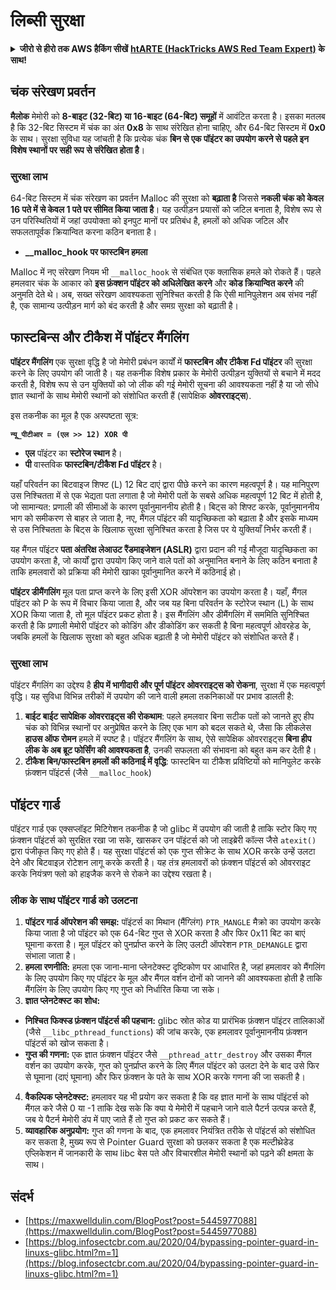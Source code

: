 # लिब्सी सुरक्षा

<details>

<summary><strong>जीरो से हीरो तक AWS हैकिंग सीखें</strong> <a href="https://training.hacktricks.xyz/courses/arte"><strong>htARTE (HackTricks AWS Red Team Expert)</strong></a><strong> के साथ!</strong></summary>

HackTricks का समर्थन करने के अन्य तरीके:

* अगर आप अपनी कंपनी का विज्ञापन **HackTricks में देखना चाहते हैं** या **HackTricks को PDF में डाउनलोड करना चाहते हैं** तो [**सब्सक्रिप्शन प्लान्स देखें**](https://github.com/sponsors/carlospolop)!
* [**आधिकारिक PEASS और HackTricks स्वैग**](https://peass.creator-spring.com) प्राप्त करें
* हमारे विशेष [**NFTs**](https://opensea.io/collection/the-peass-family) वाले [**The PEASS Family**](https://opensea.io/collection/the-peass-family) की खोज करें
* **शामिल हों** 💬 [**डिस्कॉर्ड समूह**](https://discord.gg/hRep4RUj7f) या [**टेलीग्राम समूह**](https://t.me/peass) या हमें **ट्विटर** 🐦 [**@hacktricks\_live**](https://twitter.com/hacktricks\_live)** पर फॉलो** करें।
* **हैकिंग ट्रिक्स साझा करें द्वारा PRs सबमिट करके** [**HackTricks**](https://github.com/carlospolop/hacktricks) और [**HackTricks Cloud**](https://github.com/carlospolop/hacktricks-cloud) github repos में।

</details>

## चंक संरेखण प्रवर्तन

**मैलोक** मेमोरी को **8-बाइट (32-बिट) या 16-बाइट (64-बिट) समूहों** में आवंटित करता है। इसका मतलब है कि 32-बिट सिस्टम में चंक का अंत **0x8** के साथ संरेखित होना चाहिए, और 64-बिट सिस्टम में **0x0** के साथ। सुरक्षा सुविधा यह जांचती है कि प्रत्येक चंक **बिन से एक पॉइंटर का उपयोग करने से पहले इन विशेष स्थानों पर सही रूप से संरेखित होता है**।

### सुरक्षा लाभ

64-बिट सिस्टम में चंक संरेखण का प्रवर्तन Malloc की सुरक्षा को **बढ़ाता है** जिससे **नकली चंक को केवल 16 पते में से केवल 1 पते पर सीमित किया जाता है**। यह उत्पीड़न प्रयासों को जटिल बनाता है, विशेष रूप से उन परिस्थितियों में जहां उपयोक्ता को इनपुट मानों पर प्रतिबंध है, हमलों को अधिक जटिल और सफलतापूर्वक क्रियान्वित करना कठिन बनाता है।

* **\_\_malloc\_hook पर फास्टबिन हमला**

Malloc में नए संरेखण नियम भी `__malloc_hook` से संबंधित एक क्लासिक हमले को रोकते हैं। पहले हमलवार चंक के आकार को **इस फ़ंक्शन पॉइंटर को अधिलेखित करने** और **कोड क्रियान्वित करने** की अनुमति देते थे। अब, सख्त संरेखण आवश्यकता सुनिश्चित करती है कि ऐसी मानिपुलेशन अब संभव नहीं है, एक सामान्य उत्पीड़न मार्ग को बंद करती है और समग्र सुरक्षा को बढ़ाती है।

## फास्टबिन्स और टीकैश में पॉइंटर मैंगलिंग

**पॉइंटर मैंगलिंग** एक सुरक्षा वृद्धि है जो मेमोरी प्रबंधन कार्यों में **फास्टबिन और टीकैश Fd पॉइंटर** की सुरक्षा करने के लिए उपयोग की जाती है। यह तकनीक विशेष प्रकार के मेमोरी उत्पीड़न युक्तियों से बचाने में मदद करती है, विशेष रूप से उन युक्तियों को जो लीक की गई मेमोरी सूचना की आवश्यकता नहीं है या जो सीधे ज्ञात स्थानों के साथ मेमोरी स्थानों को संशोधित करती हैं (सापेक्षिक **ओवरराइट्स**).

इस तकनीक का मूल है एक अस्पष्टता सूत्र:

**`न्यू_पीटीआर = (एल >> 12) XOR पी`**

* **एल** पॉइंटर का **स्टोरेज स्थान** है।
* **पी** वास्तविक **फास्टबिन/टीकैश Fd पॉइंटर** है।

यहाँ परिवर्तन का बिटवाइज शिफ्ट (L) 12 बिट दाएं द्वारा पीछे करने का कारण महत्वपूर्ण है। यह मानिपुरण उस निश्चितता में से एक भेद्यता पता लगाता है जो मेमोरी पतों के सबसे अधिक महत्वपूर्ण 12 बिट में होती है, जो सामान्यत: प्रणाली की सीमाओं के कारण पूर्वानुमाननीय होती है। बिट्स को शिफ्ट करके, पूर्वानुमाननीय भाग को समीकरण से बाहर ले जाता है, नए, मैंगल पॉइंटर की यादृच्छिकता को बढ़ाता है और इसके माध्यम से उस निश्चितता के बिट्स के खिलाफ सुरक्षा सुनिश्चित करता है जिस पर ये युक्तियाँ निर्भर करती हैं।

यह मैंगल पॉइंटर **पता अंतरिक्ष लेआउट रैंडमाइजेशन (ASLR)** द्वारा प्रदान की गई मौजूदा यादृच्छिकता का उपयोग करता है, जो कार्यों द्वारा उपयोग किए जाने वाले पतों को अनुमानित बनाने के लिए कठिन बनाता है ताकि हमलवारों को प्रक्रिया की मेमोरी खाका पूर्वानुमानित करने में कठिनाई हो।

**पॉइंटर डीमैंगलिंग** मूल पता प्राप्त करने के लिए इसी XOR ऑपरेशन का उपयोग करता है। यहाँ, मैंगल पॉइंटर को P के रूप में विचार किया जाता है, और जब यह बिना परिवर्तन के स्टोरेज स्थान (L) के साथ XOR किया जाता है, तो मूल पॉइंटर प्रकट होता है। इस मैंगलिंग और डीमैंगलिंग में सममिति सुनिश्चित करती है कि प्रणाली मेमोरी पॉइंटर को कोडिंग और डीकोडिंग कर सकती है बिना महत्वपूर्ण ओवरहेड के, जबकि हमलों के खिलाफ सुरक्षा को बहुत अधिक बढ़ाती है जो मेमोरी पॉइंटर को संशोधित करते हैं।

### सुरक्षा लाभ

पॉइंटर मैंगलिंग का उद्देश्य है **हीप में भागीदारी और पूर्ण पॉइंटर ओवरराइट्स को रोकना**, सुरक्षा में एक महत्वपूर्ण वृद्धि। यह सुविधा विभिन्न तरीकों में उपयोग की जाने वाली हमला तकनिकाओं पर प्रभाव डालती है:

1. **बाईट बाईट सापेक्षिक ओवरराइट्स की रोकथाम**: पहले हमलवार बिना सटीक पतों को जानते हुए हीप चंक को विभिन्न स्थानों पर अनुप्रेषित करने के लिए एक भाग को बदल सकते थे, जैसा कि लीकलेस **हाउस ऑफ रोमन** हमले में स्पष्ट है। पॉइंटर मैंगलिंग के साथ, ऐसे सापेक्षिक ओवरराइट्स **बिना हीप लीक के अब ब्रूट फोर्सिंग की आवश्यकता है**, उनकी सफलता की संभावना को बहुत कम कर देती है।
2. **टीकैश बिन/फास्टबिन हमलों की कठिनाई में वृद्धि**: फास्टबिन या टीकैश प्रविष्टियों को मानिपुलेट करके फ़ंक्शन पॉइंटर्स (जैसे `__malloc_hook`)
## पॉइंटर गार्ड

पॉइंटर गार्ड एक एक्सप्लॉइट मिटिगेशन तकनीक है जो glibc में उपयोग की जाती है ताकि स्टोर किए गए फ़ंक्शन पॉइंटर्स को सुरक्षित रखा जा सके, खासकर उन पॉइंटर्स को जो लाइब्रेरी कॉल्स जैसे `atexit()` द्वारा पंजीकृत किए गए होते हैं। यह सुरक्षा पॉइंटर्स को एक गुप्त सीक्रेट के साथ XOR करके उन्हें उलटा देने और बिटवाइज़ रोटेशन लागू करके करती है। यह तंत्र हमलावरों को फ़ंक्शन पॉइंटर्स को ओवरराइट करके नियंत्रण फ्लो को हाइजैक करने से रोकने का उद्देश्य रखता है।

### **लीक के साथ पॉइंटर गार्ड को उलटना**

1. **पॉइंटर गार्ड ऑपरेशन की समझ:** पॉइंटर्स का मिथान (मैंग्लिंग) `PTR_MANGLE` मैक्रो का उपयोग करके किया जाता है जो पॉइंटर को एक 64-बिट गुप्त से XOR करता है और फिर 0x11 बिट का बाएं घूमाना करता है। मूल पॉइंटर को पुनर्प्राप्त करने के लिए उलटी ऑपरेशन `PTR_DEMANGLE` द्वारा संभाला जाता है।
2. **हमला रणनीति:** हमला एक जाना-माना प्लेनटेक्स्ट दृष्टिकोण पर आधारित है, जहां हमलावर को मैंगलिंग के लिए उपयोग किए गए पॉइंटर के मूल और मैंगल वर्शन दोनों को जानने की आवश्यकता होती है ताकि मैंगलिंग के लिए उपयोग किए गए गुप्त को निर्धारित किया जा सके।
3. **ज्ञात प्लेनटेक्स्ट का शोध:**
* **निश्चित फिक्स्ड फ़ंक्शन पॉइंटर्स की पहचान:** glibc स्रोत कोड या प्रारंभिक फ़ंक्शन पॉइंटर तालिकाओं (जैसे `__libc_pthread_functions`) की जांच करके, एक हमलावर पूर्वानुमाननीय फ़ंक्शन पॉइंटर्स को खोज सकता है।
* **गुप्त की गणना:** एक ज्ञात फ़ंक्शन पॉइंटर जैसे `__pthread_attr_destroy` और उसका मैंगल वर्शन का उपयोग करके, गुप्त को पुनर्प्राप्त करने के लिए मैंगल पॉइंटर को उलटा देने के बाद उसे फिर से घूमाना (दाएं घूमाना) और फिर फ़ंक्शन के पते के साथ XOR करके गणना की जा सकती है।
4. **वैकल्पिक प्लेनटेक्स्ट:** हमलावर यह भी प्रयोग कर सकता है कि वह ज्ञात मानों के साथ पॉइंटर्स को मैंगल करे जैसे 0 या -1 ताकि देख सके कि क्या ये मेमोरी में पहचाने जाने वाले पैटर्न उत्पन्न करते हैं, जब ये पैटर्न मेमोरी डंप में पाए जाते हैं तो गुप्त को प्रकट कर सकते हैं।
5. **व्यावहारिक अनुप्रयोग:** गुप्त की गणना के बाद, एक हमलावर नियंत्रित तरीके से पॉइंटर्स को संशोधित कर सकता है, मुख्य रूप से Pointer Guard सुरक्षा को छलकर सकता है एक मल्टीथ्रेडेड एप्लिकेशन में जानकारी के साथ libc बेस पते और विचारशील मेमोरी स्थानों को पढ़ने की क्षमता के साथ।

## संदर्भ

* [https://maxwelldulin.com/BlogPost?post=5445977088](https://maxwelldulin.com/BlogPost?post=5445977088)
* [https://blog.infosectcbr.com.au/2020/04/bypassing-pointer-guard-in-linuxs-glibc.html?m=1](https://blog.infosectcbr.com.au/2020/04/bypassing-pointer-guard-in-linuxs-glibc.html?m=1)

